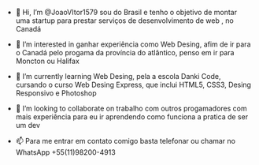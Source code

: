 - 👋 Hi, I’m @JoaoVItor1579  sou do Brasil e tenho o objetivo de montar uma startup para prestar serviços de  desenvolvimento de web , no Canadá
- 👀 I’m interested in  ganhar experiência  como Web Desing, afim de ir para o Canadá pelo progama  da província do atlântico, penso em ir para Moncton ou Halifax
- 🌱 I’m currently learning  Web Desing, pela a escola Danki Code, cursando o curso Web Desing  Express, que inclui  HTML5, CSS3, Desing Responsivo e Photoshop
- 💞️ I’m looking to collaborate on trabalho com outros progamadores com mais experiência  para eu ir aprendendo como funciona a pratica de ser  um dev

- 📫 Para me entrar em contato comigo  basta telefonar ou chamar no WhatsApp  +55(11)98200-4913

<!---
JoaoVItor1579/JoaoVItor1579 is a ✨ special ✨ repository because its `README.md` (this file) appears on your GitHub profile.
You can click the Preview link to take a look at your changes.
--->
